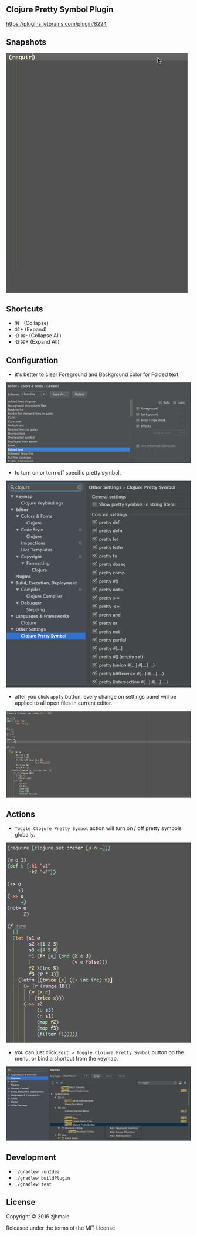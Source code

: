 ## Clojure Pretty Symbol Plugin

https://plugins.jetbrains.com/plugin/8224

## Snapshots

![](./pics/snapshot.gif)

## Shortcuts

* ⌘- (Collapse)
* ⌘+ (Expand)
* ⇧⌘- (Collapse All)
* ⇧⌘+ (Expand All)

## Configuration

* it's better to clear Foreground and Background color for Folded text.

![](./pics/configfold.png)

* to turn on or turn off specific pretty symbol.

![](./pics/settings.png)

* after you click `apply` button, every change on settings panel will be applied to all open files in current editor.

![](./pics/apply.gif)

## Actions

* `Toggle Clojure Pretty Symbol` action will turn on / off pretty symbols globally.

![](./pics/toggle.gif)

* you can just click `Edit > Toggle Clojure Pretty Symbol` button on the menu, or bind a shortcut from the keymap.

![](./pics/keymap.png)

## Development

* `./gradlew runIdea`
* `./gradlew buildPlugin`
* `./gradlew test`

## License

Copyright © 2016 zjhmale

Released under the terms of the MIT License
